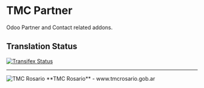 # TMC Partner
Odoo Partner and Contact related addons.

Translation Status
------------------
[![Transifex Status](https://www.transifex.com/projects/p/tmcrosario-partner-10-0/chart/image_png)](https://www.transifex.com/projects/p/tmcrosario-partner-10-0)

----

<img alt="TMC Rosario" src="http://www.tmcrosario.gov.ar/images/tmc_nuevo.png" />
**TMC Rosario** - www.tmcrosario.gob.ar
